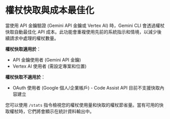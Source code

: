 # 權杖快取與成本最佳化

當使用 API 金鑰驗證 (Gemini API 金鑰或 Vertex AI) 時，Gemini CLI 會透過權杖快取自動最佳化 API 成本。此功能會重複使用先前的系統指示和情境，以減少後續請求中處理的權杖數量。

**權杖快取適用於**：

- API 金鑰使用者 (Gemini API 金鑰)
- Vertex AI 使用者 (需設定專案和位置)

**權杖快取不適用於**：

- OAuth 使用者 (Google 個人/企業帳戶) - Code Assist API 目前不支援快取內容建立

您可以使用 `/stats` 指令檢視您的權杖使用量和快取的權杖節省量。當有可用的快取權杖時，它們將會顯示在統計資料輸出中。